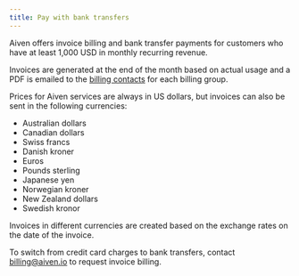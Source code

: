 ```yaml
---
title: Pay with bank transfers
---
```


Aiven offers invoice billing and bank transfer payments for customers who have at least 1,000 USD in monthly recurring revenue.

Invoices are generated at the end of the month based on actual usage
and a PDF is emailed to the
[billing contacts](/docs/platform/howto/use-billing-groups#update-a-billing-group)
for each billing group.

Prices for Aiven services are always in US dollars, but invoices
can also be sent in the following currencies:

-   Australian dollars
-   Canadian dollars
-   Swiss francs
-   Danish kroner
-   Euros
-   Pounds sterling
-   Japanese yen
-   Norwegian kroner
-   New Zealand dollars
-   Swedish kronor

Invoices in different currencies are created based on the exchange
rates on the date of the invoice.

To switch from credit card charges to bank transfers,
contact [billing@aiven.io](mailto:billing@aiven.io) to request invoice billing.

